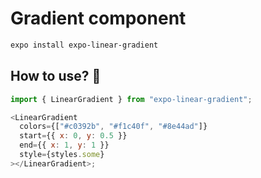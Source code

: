 # Gradient component

```bash
expo install expo-linear-gradient
```

## How to use? 🤔

```js
import { LinearGradient } from "expo-linear-gradient";

<LinearGradient
  colors={["#c0392b", "#f1c40f", "#8e44ad"]}
  start={{ x: 0, y: 0.5 }}
  end={{ x: 1, y: 1 }}
  style={styles.some}
></LinearGradient>;
```
